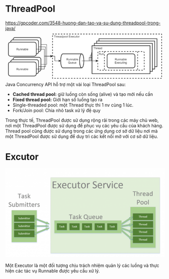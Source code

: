 # ThreadPool
https://gpcoder.com/3548-huong-dan-tao-va-su-dung-threadpool-trong-java/
![img.png](img.png)
Java Concurrency API hỗ trợ một vài loại ThreadPool sau:
- **Cached thread pool:** giữ luồng còn sống (alive) và tạo mới nếu cần
- **Fixed thread pool:** Giới hạn số luồng tạo ra
- Single-threaded pool: một Thread thực thi 1 nv cùng 1 lúc.
- Fork/Join pool: Chia nhỏ task xử lý đệ quy
  
Trong thực tế, ThreadPool được sử dụng rộng rãi trong các máy chủ web, nơi một ThreadPool được sử dụng để phục vụ các yêu cầu của khách hàng. Thread pool cũng được sử dụng trong các ứng dụng cơ sở dữ liệu nơi mà một ThreadPool được sử dụng để duy trì các kết nối mở với cơ sở dữ liệu.

# Excutor 
![img_1.png](img_1.png)

Một Executor là một đối tượng chịu trách nhiệm quản lý các luồng và thực hiện các tác vụ Runnable được yêu cầu xử lý.
